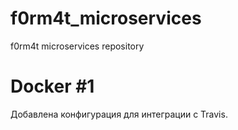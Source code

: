 # f0rm4t_microservices
f0rm4t microservices repository

# Docker #1

Добавлена конфигурация для интеграции с Travis.
